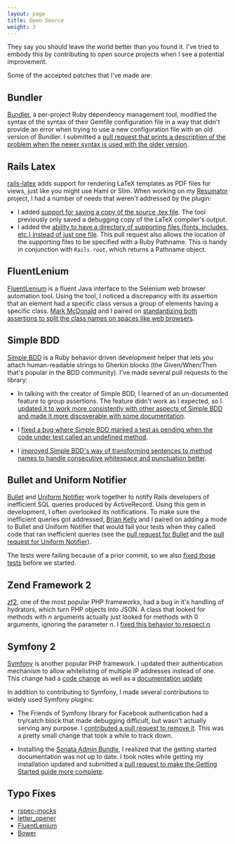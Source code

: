```yaml
---
layout: page
title: Open Source
weight: 3
---
```


They say you should leave the world better than you found it.  I've tried to
embody this by contributing to open source projects when I see a potential
improvement.

Some of the accepted patches that I've made are:

Bundler
-------

[Bundler](http://bundler.io/), a per-project Ruby dependency management tool,
modified the syntax of the syntax of their Gemfile configuration file in a way
that didn't provide an error when trying to use a new configuration file with
an old version of Bundler.  I submitted a [pull request that prints a
description of the problem when the newer syntax is used with the older
version](https://github.com/bundler/bundler/pull/3199).

Rails Latex
-----------

[rails-latex](https://github.com/baierjan/rails-latex) adds support for
rendering LaTeX templates as PDF files for views, just like you might use Haml
or Slim. When working on my [Resumator](https://github.com/danfinnie/resumator)
project, I had a number of needs that weren't addressed by the plugin:

* I added [support for saving a copy of the source .tex
  file](https://github.com/baierjan/rails-latex/pull/37).  The tool
  previously only saved a debugging copy of the LaTeX compiler's output.
* I added the [ability to have a directory of supporting files (fonts,
  includes, etc.) instead of just one
  file](https://github.com/baierjan/rails-latex/pull/36).  This pull request
  also allows the location of the supporting files to be specified with a Ruby
  Pathname.  This is handy in conjunction with `Rails.root`, which returns a
  Pathname object.

FluentLenium
------------

[FluentLenium](https://github.com/FluentLenium/FluentLenium) is a fluent Java
interface to the Selenium web browser automation tool.  Using the tool, I
noticed a discrepancy with its assertion that an element had a specific class
versus a group of elements having a specific class.  [Mark
McDonald](https://github.com/MarkyMarkMcDonald) and I paired on [standardizing
both assertions to split the class names on spaces like web
browsers](https://github.com/FluentLenium/FluentLenium/pull/122).

Simple BDD
----------

[Simple BDD](https://github.com/robb1e/simple_bdd) is a Ruby behavior driven
development helper that lets you attach human-readable strings to Gherkin
blocks (the Given/When/Then that's popular in the BDD community).  I've made
several pull requests to the library:

* In talking with the creator of Simple BDD, I learned of an un-documented
feature to group assertions.  The feature didn't work as I expected, so I
[updated it to work more consistently with other aspects of Simple BDD and made
it more discoverable with some
documentation](https://github.com/robb1e/simple_bdd/pull/13).

* I [fixed a bug where Simple BDD marked a test as pending when the code under
  test called an undefined
  method](https://github.com/robb1e/simple_bdd/pull/11/commits).

* I [improved Simple BDD's way of transforming sentences to method names to
  handle consecutive whitespace and punctuation
  better](https://github.com/robb1e/simple_bdd/pull/9).

Bullet and Uniform Notifier
---------------------------

[Bullet](https://github.com/flyerhzm/bullet) and [Uniform
Notifier](https://github.com/flyerhzm/uniform_notifier) work together to notify
Rails developers of inefficient SQL queries produced by ActiveRecord.  Using
this gem in development, I often overlooked its notifications.  To make sure
the inefficient queries got addressed, [Brian Kelly](http://spilth.org/) and I
paired on adding a mode to Bullet and Uniform Notifier that would fail your
tests when they called code that ran inefficient queries (see the [pull request
for Bullet](https://github.com/flyerhzm/bullet/pull/119) and the [pull request
for Uniform Notifier](https://github.com/flyerhzm/uniform_notifier/pull/14)).

The tests were failing because of a prior commit, so we also [fixed those
tests](https://github.com/flyerhzm/uniform_notifier/pull/13) before we started.

Zend Framework 2
----------------

[zf2](http://framework.zend.com/), one of the most popular PHP frameworks, had a bug
in it's handling of hydrators, which turn PHP objects into JSON.  A class that
looked for methods with _n_ arguments actually just looked for methods with 0
arguments, ignoring the parameter _n_.  I [fixed this behavior to respect
_n_](https://github.com/zendframework/zf2/pull/6083).

Symfony 2
---------

[Symfony](http://symfony.com/) is another popular PHP framework.  I updated
their authentication mechanism to allow whitelisting of multiple IP addresses
instead of one.  This change had a [code
change](https://github.com/symfony/symfony/pull/7251) as well as a
[documentation update](https://github.com/symfony/symfony-docs/pull/2442)

In addition to contributing to Symfony, I made several contributions to widely used Symfony plugins:

* The Friends of Symfony library for Facebook authentication had a try/catch
  block that made debugging difficult, but wasn't actually serving any purpose.
  I [contributed a pull request to remove
  it](https://github.com/FriendsOfSymfony/FOSFacebookBundle/pull/231).  This
  was a pretty small change that took a while to track down.

* Installing the [Sonata Admin
  Bundle](https://github.com/sonata-project/SonataAdminBundle/pull/1189), I
  realized that the getting started documentation was not up to date.  I took
  notes while getting my installation updated and submitted a [pull request to
  make the Getting Started guide more
  complete](https://github.com/sonata-project/SonataAdminBundle/pull/1189).

<!-- 
Other
-----

* Massive documentation update to reflect what Pivotal's vim configuration actually does. https://github.com/pivotalcommon/vim-config/pull/31
* Code Igniter https://github.com/NTICompass/CodeIgniter-Subqueries/pull/6
-->

Typo Fixes
----------

* [rspec-mocks](https://github.com/rspec/rspec-mocks/pull/289)
* [letter_opener](https://github.com/ryanb/letter_opener/pull/96)
* [FluentLenium](https://github.com/FluentLenium/FluentLenium/pull/121)
* [Bower](https://github.com/bower/bower/pull/1291)
